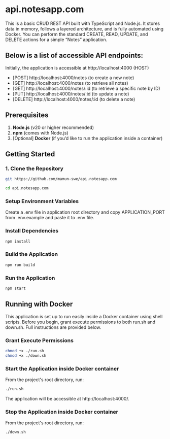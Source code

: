 # api.notesapp.com

This is a basic CRUD REST API built with TypeScript and Node.js. It stores data in memory, follows a layered architecture, and is fully automated using Docker. You can perform the standard CREATE, READ, UPDATE, and DELETE actions for a simple “Notes” application.

## Below is a list of accessible API endpoints:
Initially, the application is accessible at http://localhost:4000 (HOST)

- [POST] http://localhost:4000/notes (to create a new note)
- [GET] http://localhost:4000/notes (to retrieve all notes)
- [GET] http://localhost:4000/notes/:id (to retrieve a specific note by ID)
- [PUT] http://localhost:4000/notes/:id (to update a note)
- [DELETE] http://localhost:4000/notes/:id (to delete a note)

## Prerequisites
1. **Node.js** (v20 or higher recommended)
2. **npm** (comes with Node.js)
3. [Optional] **Docker** (if you’d like to run the application inside a container)

## Getting Started

### 1. Clone the Repository
```bash
git https://github.com/mamun-swe/api.notesapp.com
```
```bash
cd api.notesapp.com
```

### Setup Environment Variables
Create a .env file in application root directory and copy APPLICATION_PORT from .env.example and paste it to .env file.

### Install Dependencies
```bash
npm install
```

### Build the Application
```bash
npm run build
```

### Run the Application
```bash
npm start
```

## Running with Docker
This application is set up to run easily inside a Docker container using shell scripts. Before you begin, grant execute permissions to both run.sh and down.sh. Full instructions are provided below.

### Grant Execute Permissions
```bash
chmod +x ./run.sh
chmod +x ./down.sh
```

### Start the Application inside Docker container
From the project's root directory, run:
```bash
./run.sh
```

The application will be accessible at http://localhost:4000/<PORT>.

### Stop the Application inside Docker container
From the project's root directory, run:
```bash 
./down.sh
```